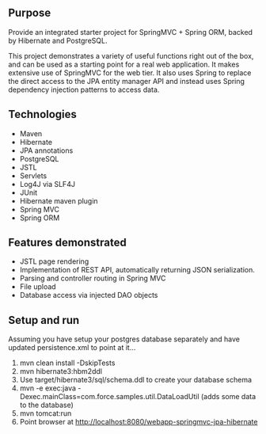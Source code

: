 ## Purpose ##

Provide an integrated starter project for SpringMVC + Spring ORM, backed by Hibernate and PostgreSQL. 

This project demonstrates a variety of useful functions right out of the box, and can be used as a starting point for a real web application.
It makes extensive use of SpringMVC for the web tier. It also uses Spring to replace the direct access to the JPA entity manager API and 
instead uses Spring dependency injection patterns to access data.

## Technologies ##

* Maven
* Hibernate
* JPA annotations
* PostgreSQL
* JSTL
* Servlets
* Log4J via SLF4J
* JUnit
* Hibernate maven plugin
* Spring MVC
* Spring ORM

## Features demonstrated ##

* JSTL page rendering
* Implementation of REST API, automatically returning JSON serialization.
* Parsing and controller routing in Spring MVC
* File upload
* Database access via injected DAO objects

## Setup and run ##

Assuming you have setup your postgres database separately and have updated persistence.xml to point at it...

1. mvn clean install -DskipTests
2. mvn hibernate3:hbm2ddl
3. Use target/hibernate3/sql/schema.ddl to create your database schema
4. mvn -e exec:java -Dexec.mainClass=com.force.samples.util.DataLoadUtil  (adds some data to the database)
5. mvn tomcat:run
6. Point browser at [http://localhost:8080/webapp-springmvc-jpa-hibernate](http://localhost:8080/webapp-springmvc-jpa-hibernate)
